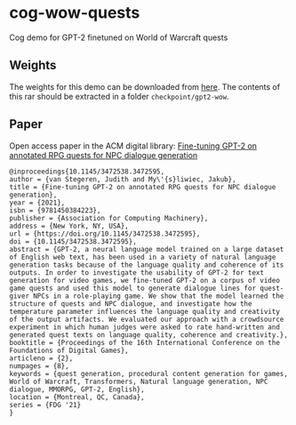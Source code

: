 # cog-wow-quests
Cog demo for GPT-2 finetuned on World of Warcraft quests

## Weights

The weights for this demo can be downloaded from [here](https://jd7h.com/assets/gpt-2-wow-checkpoint.rar).
The contents of this rar should be extracted in a folder `checkpoint/gpt2-wow`.

## Paper

Open access paper in the ACM digital library: [Fine-tuning GPT-2 on annotated RPG quests for NPC dialogue generation](https://dl.acm.org/doi/10.1145/3472538.3472595)

```
@inproceedings{10.1145/3472538.3472595,
author = {van Stegeren, Judith and My\'{s}liwiec, Jakub},
title = {Fine-tuning GPT-2 on annotated RPG quests for NPC dialogue generation},
year = {2021},
isbn = {9781450384223},
publisher = {Association for Computing Machinery},
address = {New York, NY, USA},
url = {https://doi.org/10.1145/3472538.3472595},
doi = {10.1145/3472538.3472595},
abstract = {GPT-2, a neural language model trained on a large dataset of English web text, has been used in a variety of natural language generation tasks because of the language quality and coherence of its outputs. In order to investigate the usability of GPT-2 for text generation for video games, we fine-tuned GPT-2 on a corpus of video game quests and used this model to generate dialogue lines for quest-giver NPCs in a role-playing game. We show that the model learned the structure of quests and NPC dialogue, and investigate how the temperature parameter influences the language quality and creativity of the output artifacts. We evaluated our approach with a crowdsource experiment in which human judges were asked to rate hand-written and generated quest texts on language quality, coherence and creativity.},
booktitle = {Proceedings of the 16th International Conference on the Foundations of Digital Games},
articleno = {2},
numpages = {8},
keywords = {quest generation, procedural content generation for games, World of Warcraft, Transformers, Natural language generation, NPC dialogue, MMORPG, GPT-2, English},
location = {Montreal, QC, Canada},
series = {FDG '21}
}
```
